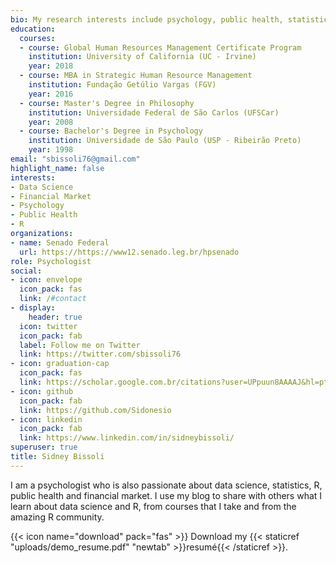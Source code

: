```yaml
---
bio: My research interests include psychology, public health, statistics, financial market and data science.
education:
  courses:
  - course: Global Human Resources Management Certificate Program
    institution: University of California (UC - Irvine)
    year: 2018
  - course: MBA in Strategic Human Resource Management
    institution: Fundação Getúlio Vargas (FGV)
    year: 2016
  - course: Master's Degree in Philosophy
    institution: Universidade Federal de São Carlos (UFSCar)
    year: 2008
  - course: Bachelor's Degree in Psychology
    institution: Universidade de São Paulo (USP - Ribeirão Preto)
    year: 1998
email: "sbissoli76@gmail.com"
highlight_name: false
interests:
- Data Science
- Financial Market
- Psychology
- Public Health
- R
organizations:
- name: Senado Federal
  url: https://https://www12.senado.leg.br/hpsenado
role: Psychologist
social:
- icon: envelope
  icon_pack: fas
  link: /#contact
- display:
    header: true
  icon: twitter
  icon_pack: fab
  label: Follow me on Twitter
  link: https://twitter.com/sbissoli76
- icon: graduation-cap
  icon_pack: fas
  link: https://scholar.google.com.br/citations?user=UPpuun8AAAAJ&hl=pt-BR
- icon: github
  icon_pack: fab
  link: https://github.com/Sidonesio
- icon: linkedin
  icon_pack: fab
  link: https://www.linkedin.com/in/sidneybissoli/
superuser: true
title: Sidney Bissoli
---
```


I am a psychologist who is also passionate about data science, statistics, R, public health and financial market. I use my blog to share with others what I learn about data science and R, from courses that I take and from the amazing R community. 

{{< icon name="download" pack="fas" >}} Download my {{< staticref "uploads/demo_resume.pdf" "newtab" >}}resumé{{< /staticref >}}.
